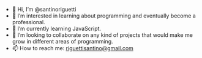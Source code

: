 - 👋 Hi, I’m @santinoriguetti
- 👀 I’m interested in learning about programming and eventually become a professional.
- 🌱 I’m currently learning JavaScript.
- 💞️ I’m looking to collaborate on any kind of projects that would make me grow in different areas of programming.
- 📫 How to reach me: riguettisantino@gmail.com

<!---
santinoriguetti/santinoriguetti is a ✨ special ✨ repository because its `README.md` (this file) appears on your GitHub profile.
You can click the Preview link to take a look at your changes.
--->
